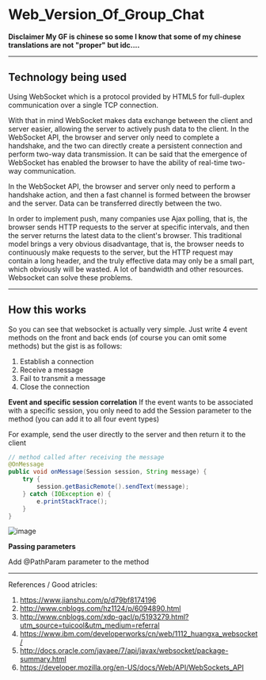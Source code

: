 # Web_Version_Of_Group_Chat

**Disclaimer My GF is chinese so some I know that some of my chinese translations are not "proper" but idc....**        

-----

## Technology being used   
Using WebSocket which is a protocol provided by HTML5 for full-duplex communication over a single TCP connection.   

With that in mind WebSocket makes data exchange between the client and server easier, allowing the server to actively push data to the client. In the WebSocket API, the browser and server only need to complete a handshake, and the two can directly create a persistent connection and perform two-way data transmission. It can be said that the emergence of WebSocket has enabled the browser to have the ability of real-time two-way communication.    

In the WebSocket API, the browser and server only need to perform a handshake action, and then a fast channel is formed between the browser and the server. Data can be transferred directly between the two.    

In order to implement push, many companies use Ajax polling, that is, the browser sends HTTP requests to the server at specific intervals, and then the server returns the latest data to the client's browser. This traditional model brings a very obvious disadvantage, that is, the browser needs to continuously make requests to the server, but the HTTP request may contain a long header, and the truly effective data may only be a small part, which obviously will be wasted. A lot of bandwidth and other resources. Websocket can solve these problems.     

-----

## How this works
So you can see that websocket is actually very simple. Just write 4 event methods on the front and back ends (of course you can omit some methods) but the gist is as follows:    
1. Establish a connection   
2. Receive a message   
3. Fail to transmit a message   
4. Close the connection   

**Event and specific session correlation**
If the event wants to be associated with a specific session, you only need to add the Session parameter to the method (you can add it to all four event types)    

For example, send the user directly to the server and then return it to the client    
```java
// method called after receiving the message
@OnMessage
public void onMessage(Session session, String message) {
	try {
		session.getBasicRemote().sendText(message);
	} catch (IOException e) {
		e.printStackTrace();
	}
}
```    

![image](https://user-images.githubusercontent.com/25066959/70867643-a9313400-1f45-11ea-8149-e8d867310f35.png)    

**Passing parameters** 

Add @PathParam parameter to the method    

----- 

References / Good atricles:    
1. https://www.jianshu.com/p/d79bf8174196     
2. http://www.cnblogs.com/hz1124/p/6094890.html     
3. http://www.cnblogs.com/xdp-gacl/p/5193279.html?utm_source=tuicool&utm_medium=referral     
4. https://www.ibm.com/developerworks/cn/web/1112_huangxa_websocket/     
5. http://docs.oracle.com/javaee/7/api/javax/websocket/package-summary.html      
6. https://developer.mozilla.org/en-US/docs/Web/API/WebSockets_API   

